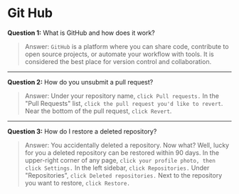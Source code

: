 # Git Hub 

**Question 1:**  What is GitHub and how does it work?

> Answer: `GitHub` is a platform where you can share code, contribute to open source projects, or  automate your workflow with tools. It is considered the best place for version control and collaboration.
---
**Question 2:** How do you unsubmit a pull request? 

> Answer: Under your repository name, `click Pull requests.`
In the "Pull Requests" list, `click the pull request you'd like to revert`.
Near the bottom of the pull request, `click Revert`.
---

**Question 3:** How do I restore a deleted repository?

> Answer: You accidentally deleted a repository. Now what? Well, lucky for you a deleted repository can be restored within 90 days. In the upper-right corner of any page, `click your profile photo, then click Settings.` In the left sidebar, `click Repositories.` Under "Repositories", `click Deleted repositories.` Next to the repository you want to restore, `click Restore.`


